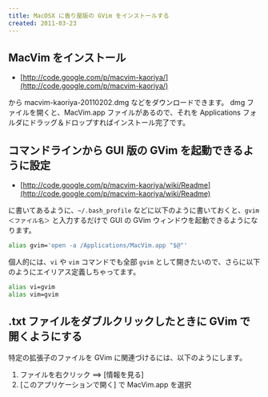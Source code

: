 ```yaml
---
title: MacOSX に香り屋版の GVim をインストールする
created: 2011-03-23
---
```


MacVim をインストール
----

* [http://code.google.com/p/macvim-kaoriya/](http://code.google.com/p/macvim-kaoriya/)

から macvim-kaoriya-20110202.dmg などをダウンロードできます。
dmg ファイルを開くと、MacVim.app ファイルがあるので、それを Applications フォルダにドラッグ＆ドロップすればインストール完了です。


コマンドラインから GUI 版の GVim を起動できるように設定
----

* [http://code.google.com/p/macvim-kaoriya/wiki/Readme](http://code.google.com/p/macvim-kaoriya/wiki/Readme)

に書いてあるように、`~/.bash_profile` などに以下のように書いておくと、`gvim ＜ファイル名＞` と入力するだけで GUI の GVim ウィンドウを起動できるようになります。

~~~ bash
alias gvim='open -a /Applications/MacVim.app "$@"'
~~~

個人的には、`vi` や `vim` コマンドでも全部 `gvim` として開きたいので、さらに以下のようにエイリアス定義しちゃってます。

~~~ bash
alias vi=gvim
alias vim=gvim
~~~

.txt ファイルをダブルクリックしたときに GVim で開くようにする
----

特定の拡張子のファイルを GVim に関連づけるには、以下のようにします。

1. ファイルを右クリック ==> [情報を見る]
2. [このアプリケーションで開く] で MacVim.app を選択

